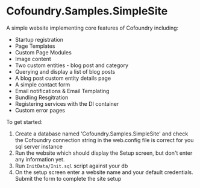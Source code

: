 # Cofoundry.Samples.SimpleSite

A simple website implementing core features of Cofoundry including:

- Startup registration
- Page Templates
- Custom Page Modules
- Image content
- Two custom entities - blog post and category
- Querying and display a list of blog posts
- A blog post custom entity details page
- A simple contact form
- Email notifications & Email Templating
- Bundling Resgitration
- Registering services with the DI container
- Custom error pages

To get started:

1. Create a database named 'Cofoundry.Samples.SimpleSite' and check the Cofoundry connection string in the web.config file is correct for you sql server instance
2. Run the website which should display the Setup screen, but don't enter any information yet.
3. Run `InitData/Init.sql` script against your db
4. On the setup screen enter a website name and your default credentials. Submit the form to complete the site setup